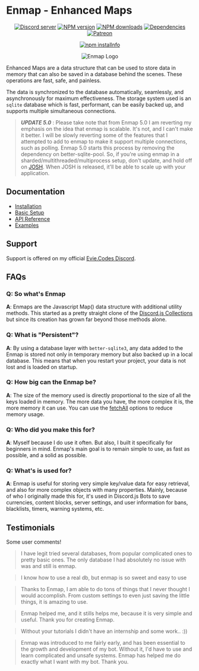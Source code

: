 # Enmap - Enhanced Maps

<div align="center">
  <p>
    <a href="https://discord.gg/N7ZKH3P"><img src="https://discordapp.com/api/guilds/298508738623438848/embed.png" alt="Discord server" /></a>
    <a href="https://www.npmjs.com/package/enmap"><img src="https://img.shields.io/npm/v/enmap.svg?maxAge=3600" alt="NPM version" /></a>
    <a href="https://www.npmjs.com/package/enmap"><img src="https://img.shields.io/npm/dt/enmap.svg?maxAge=3600" alt="NPM downloads" /></a>
    <a href="https://david-dm.org/eslachance/enmap"><img src="https://img.shields.io/david/eslachance/enmap.svg?maxAge=3600" alt="Dependencies" /></a>
    <a href="https://www.patreon.com/eviecodes"><img src="https://img.shields.io/badge/donate-patreon-F96854.svg" alt="Patreon" /></a>
  </p>
  <p>
    <a href="https://nodei.co/npm/enmap/"><img src="https://nodei.co/npm/enmap.png?downloads=true&stars=true" alt="npm installnfo" /></a>
  </p>
</div>

<div align="center">
  <p><img src="https://evie.codes/enmap-logo.svg" alt="Enmap Logo" />
</div>

Enhanced Maps are a data structure that can be used to store data in memory that can also be saved in a database behind the scenes. These operations are fast, safe, and painless.

The data is synchronized to the database automatically, seamlessly, and asynchronously for maximum effectiveness. The storage system used is an `sqlite` database which is fast,
performant, can be easily backed up, and supports multiple simultaneous connections.

> ***__UPDATE 5.0__*** : Please take note that from Enmap 5.0 I am reverting my emphasis on the idea that enmap is scalable. It's not, and I can't make it better. I will be 
> slowly reverting some of the features that I attempted to add to enmap to make it support multiple connections, such as polling. Enmap 5.0 starts this process by removing 
> the dependency on better-sqlite-pool. So, if you're using enmap in a sharded/multithreaded/multiprocess setup, don't update, and hold off on [JOSH](https://www.npmjs.com/package/josh).
> When JOSH is released, it'll be able to scale up with your application.

## Documentation

 * [Installation](https://enmap.evie.dev/install)
 * [Basic Setup](https://enmap.evie.dev/usage)
 * [API Reference](https://enmap.evie.dev/api)
 * [Examples](https://enmap.evie.dev/complete-examples)

## Support

Support is offered on my official [Evie.Codes Discord](https://discord.gg/N7ZKH3P).

## FAQs

### Q: So what's Enmap

**A**: Enmaps are the Javascript Map() data structure with additional utility methods. This started
as a pretty straight clone of the [Discord.js Collections](https://discord.js.org/#/docs/main/stable/class/Collection)
but since its creation has grown far beyond those methods alone.

### Q: What is "Persistent"?

**A**: By using a database layer with `better-sqlite3`, any data added to the Enmap
is stored not only in temporary memory but also backed up in a local database. This means that
when you restart your project, your data is not lost and is loaded on startup.

### Q: How big can the Enmap be?

**A**: The size of the memory used is directly proportional to the size of all the keys loaded in memory.
The more data you have, the more complex it is, the more memory it can use. You can use the
[fetchAll](https://enmap.evie.dev/usage/fetchall) options to reduce memory usage.

### Q: Who did you make this for?

**A**: Myself because I do use it often. But also, I built it specifically for beginners in mind. 
Enmap's main goal is to remain simple to use, as fast as possible, and a solid as possible.

### Q: What's is used for?

**A**: Enmap is useful for storing very simple key/value data for easy retrieval, and also for more complex objects with many properties. 
Mainly, because of who I originally made this for, it's used in Discord.js Bots to save currencies, content blocks, server settings, and
user information for bans, blacklists, timers, warning systems, etc.

## Testimonials

Some user comments!

> I have legit tried several databases, from popular complicated ones to pretty basic ones. The only database I had absolutely no issue with was and still is enmap.

> I know how to use a real db, but enmap is so sweet and easy to use

> Thanks to Enmap, I am able to do tons of things that I never thought I would accomplish.
From custom settings to even just saving the little things, it is amazing to use.

> Enmap helped me, and it stills helps me, because it is very simple and useful. Thank you for creating Enmap.

> Without your tutorials I didn't have an internship and some work.. :))

> Enmap was introduced to me fairly early, and has been essential to the growth and development of my bot. Without it, I'd have to use and learn complicated and unsafe systems. Enmap has helped me do exactly what I want with my bot. Thank you.